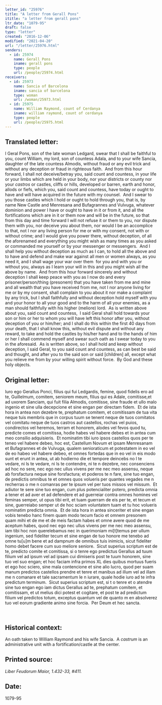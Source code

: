 ```yaml
---
letter_id: "25976"
title: "A letter from Gerall Pons"
ititle: "a letter from gerall pons"
ltr_date: "1079-95"
draft: false
type: "letter"
created: "2016-12-06"
modified: "2021-04-20"
url: "/letter/25976.html"
senders:
  - id: 25974
    name: Gerall Pons
    iname: gerall pons
    type: people
    url: /people/25974.html
receivers:
  - id: 25973
    name: Sancia of Barcelona
    iname: sancia of barcelona
    type: woman
    url: /woman/25973.html
  - id: 25975
    name: William Raymond, count of Cerdanya
    iname: william raymond, count of cerdanya
    type: people
    url: /people/25975.html
---
```

<h2> Translated letter:</h2><p>I Geral Pons, son of the late woman Ledgard, swear that I shall be faithful to you, count William, my lord, son of countess Adala, and to your wife Sancia, daughter of the late countess Almodis, without fraud or any evil trick and without any deception or fraud in righteous faith.&nbsp; And from this hour forward, I shall not deceive/betray you, said count and countess, in your life or your limbs which are held in your body, nor your districts or county nor your <i>castros</i> or castles, cliffs or hills, developed or barren, earth and honor, allods or fiefs, which you, said count and countess, have today or ought to have and will have acquired in the future with my counsel.&nbsp; And I swear to you those castles which I hold or ought to hold through you, that is, by name New Castle and Menresana and Bufagrannes and Vulvuga, whatever dominion and power I have or ought to have in it or from it, and all the fortifications which are in it or them now and will be in the future, so that from this day and time forward I will not refuse it or them to you, nor dispute them with you, nor deceive you about them, nor would I be an accomplice to that, not I nor any living person for me or with my consent, not with or without crime; and I would give you power there, without deception, of all the aforenamed and everything you might wish as many times as you asked or commanded me yourself or by your messenger or messengers.&nbsp; And I shall help you without deception as much as I can, to hold all the above and to have and defend and make war against all men or women always, as you need it, and I shall wage your war over them&nbsp; for you and with you or without you, always as I learn your will in this and you might wish all the above by name.&nbsp; And from this hour forward sincerely and without deception I shall keep peace with you as I now do and every prisoner/person/thing (presonem) that you have taken from me and mine and all wealth that you have received from me, not I nor anyone living for me or by my consent, shall complain to you about it nor make a complaint by any trick, but I shall faithfully and without deception hold myself with you and your honor to all your good and to the harm of all your enemies, as a man should faithfully with his higher (meliore) lord.&nbsp; As is written above about you, said count and countess,&nbsp; I said Geral shall hold towards your son or him or her to whom you will have left this honor after you, without deception of you or him/her; and I shall do this within the first 40 days from your death, that I shall know this, without evil dispute and without any reward, to take and hold the castles by his/her hand and to the hands of him or her I shall commend myself and swear such oath as I swear today to you in the aforesaid.&nbsp; As is written above, so I shall hold and keep without deception, I said Geral, to you said count and countess, as can best be said and thought, and after you to the said son or said [children] all, except what you relieve me from by your willing spirit without force.&nbsp; By God and these holy objects.</p><h2 class="mt-4"> Original letter:</h2><p>Iuro ego Gerallus Ponci, filius qui fui Ledgardis, femine, quod fidelis ero ad te, Guillelmum, comitem, seniorem meum, filius qui es Adale, comitisse,et ad uxorem Sanciam, qui fuit filia Almodis, comitisse, sine fraude et ullo malo ingenio et sine ulla decepcione et sine engan per directam fidem.&nbsp; Et de ista hora in antea non dezebre te, prephatum comitem, et comitissam de tua vita neque tuis membris que in corpus tuum se tenent neque de tuos comitatos vel comitatu neque de tuos castros aut castellos, rochas vel puios, condirectos vel heremos, terram et honorem, alodes vel fevos quod tu, predicte comes et comitissa, hodie habes vel habere debes et in antea cum meo consilio adquisieris.&nbsp; Et nominatim tibi iuro ipsos castellos quos per te teneo vel habere debeo, hoc est, Castellum Novum et ipsam Menresanam et Bufagrannes et de Vulvuga, qualem senioraticum et potestatem in eo vel de eo habeo vel habere debeo, et omnes fortedas que in eo vel in eis modo sunt et erunt in antea, ut ab hodierno die et tempore deincebs no l te vedare, ni ls te vedare, ni ls te contendre, ni te n dezebre, nec consenciens ad hoc no sere, nec ego nec ullus vivens per me nec meo assensu, neque ab forsfactura neque sine forsfactura; et poderos te n fare, sine tuo engan, de predictis omnibus te et omnes quos volueris per quantes vegades me n recherras o me n comanras per te ipsum vel per tuos missos vel missum.&nbsp; Et adiutor te sere sine tuo engan, cum plus potencialiter potero, predicta omnia a tener et ad aver et ad defendere et ad guerreiar contra omnes homines vel feminas semper, ut opus tibi erit, et tuam guerram de eis per te, et tecum et sine, guerreiabo semper ut de hoc sciam voluntatem tuam et tu hoc volueris nominatim predicta omnia.&nbsp; Et de ista hora in antea sinceriter et sine engan vobis tenebo hanc finem quam modo tecum facio et omnem presonem quam mihi et de me et de meis factam habes et omne avere quod de me aceptum habes, quod nec ego nec ullus vivens per me nec meo assensu, iam tibi hoc non querelebamus nec in querimoniam mi[t]temus per ullum ingenium, sed fideliter tecum et sine engan de tuo honore me tenebo ad omne tu[u]m bene et ad dampnum de omnibus tuis inimicis, sicut fideliter homo debet facere cum suo meliore seniore.&nbsp; Sicut superius scriptum est de te, predicto comite et comitissa, si o tenre ego predictus Gerallus ad tuum filium vel ad ipsum vel ad ipsam cui dimiseris post te tuum honorem, sine tuo vel suo engan; et hoc faciam infra primos XL dies quibus mortuus fueris et ego hoc sciero, sine mala contencione et sine alio lucro, quod per suam manum predictos castellos prendre et tenre et manibus ad illum vel ad illam me n comanare et tale sacramentum le n iurare, quale hodie iuro ad te infra predictum terminum.&nbsp; Sicut superius scriptum est, si t o tenre et o atendre sine tuo engan ego iam dictus Gerallus ad te, prephatum comitem, et comitissam, et ut melius dici potest et cogitare, et post te ad predictum filium vel predictos totum, exceptus quantum vel de quanto m en absolverez tuo vel eorum gradiente animo sine forcia.&nbsp; Per Deum et hec sancta.</p><p>&nbsp;</p><h2 class="mt-4"> Historical context:</h2><p>An oath taken to William Raymond and his wife Sancia. &nbsp;A <i>castrum</i> is an administrative unit with a fortification/castle at the center.</p><h2 class="mt-4"> Printed source:</h2><p><i>Liber Feudorum Maior, 1.432-33, #411.</i></p><h2 class="mt-4"> Date:</h2>1079-95